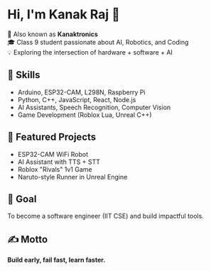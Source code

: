 # Hi, I'm Kanak Raj 👋  

🚀 Also known as **Kanaktronics**  
🎓 Class 9 student passionate about AI, Robotics, and Coding  
💡 Exploring the intersection of hardware + software + AI  

## 🔧 Skills
- Arduino, ESP32-CAM, L298N, Raspberry Pi  
- Python, C++, JavaScript, React, Node.js  
- AI Assistants, Speech Recognition, Computer Vision  
- Game Development (Roblox Lua, Unreal C++)  

## 📂 Featured Projects
- ESP32-CAM WiFi Robot  
- AI Assistant with TTS + STT  
- Roblox "Rivals" 1v1 Game  
- Naruto-style Runner in Unreal Engine  

## 🎯 Goal
To become a software engineer (IIT CSE) and build impactful tools.  

## ✍️ Motto
**Build early, fail fast, learn faster.**
